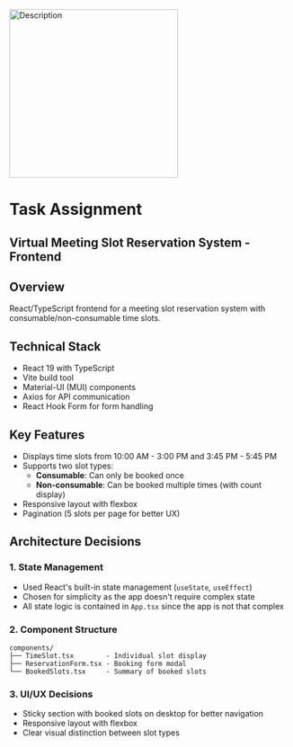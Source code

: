 
<img src="https://elithairtransplant.com/german/wp-content/uploads/2024/03/elithair-logo-primary.svg" width="300" alt="Description"> 

# Task Assignment
## Virtual Meeting Slot Reservation System - Frontend

## Overview
React/TypeScript frontend for a meeting slot reservation system with consumable/non-consumable time slots.

## Technical Stack
- React 19 with TypeScript
- Vite build tool
- Material-UI (MUI) components
- Axios for API communication
- React Hook Form for form handling

## Key Features
- Displays time slots from 10:00 AM - 3:00 PM and 3:45 PM - 5:45 PM
- Supports two slot types:
    - **Consumable**: Can only be booked once
    - **Non-consumable**: Can be booked multiple times (with count display)
- Responsive layout with flexbox
- Pagination (5 slots per page for better UX)

## Architecture Decisions

### 1. State Management
- Used React's built-in state management (`useState`, `useEffect`)
- Chosen for simplicity as the app doesn't require complex state
- All state logic is contained in `App.tsx` since the app is not that complex

### 2. Component Structure

```plaintext
components/
├── TimeSlot.tsx        - Individual slot display
├── ReservationForm.tsx - Booking form modal
└── BookedSlots.tsx     - Summary of booked slots
```

### 3. UI/UX Decisions
- Sticky section with booked slots on desktop for better navigation
- Responsive layout with flexbox
- Clear visual distinction between slot types
